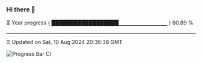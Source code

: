 ### Hi there 👋

⏳ Year progress { ██████████████████▁▁▁▁▁▁▁▁▁▁▁▁ } 60.89 %

---

⏰ Updated on Sat, 10 Aug 2024 20:36:38 GMT

![Progress Bar CI](https://github.com/IshwaranRudhara/GIT-ACTION/workflows/Progress%20Bar%20CI/badge.svg)
